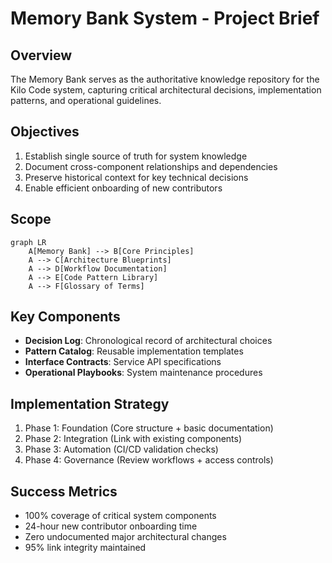 # Memory Bank System - Project Brief

## Overview
The Memory Bank serves as the authoritative knowledge repository for the Kilo Code system, capturing critical architectural decisions, implementation patterns, and operational guidelines.

## Objectives
1. Establish single source of truth for system knowledge
2. Document cross-component relationships and dependencies
3. Preserve historical context for key technical decisions
4. Enable efficient onboarding of new contributors

## Scope
```mermaid
graph LR
    A[Memory Bank] --> B[Core Principles]
    A --> C[Architecture Blueprints]
    A --> D[Workflow Documentation]
    A --> E[Code Pattern Library]
    A --> F[Glossary of Terms]
```

## Key Components
- **Decision Log**: Chronological record of architectural choices
- **Pattern Catalog**: Reusable implementation templates
- **Interface Contracts**: Service API specifications
- **Operational Playbooks**: System maintenance procedures

## Implementation Strategy
1. Phase 1: Foundation (Core structure + basic documentation)
2. Phase 2: Integration (Link with existing components)
3. Phase 3: Automation (CI/CD validation checks)
4. Phase 4: Governance (Review workflows + access controls)

## Success Metrics
- 100% coverage of critical system components
- 24-hour new contributor onboarding time
- Zero undocumented major architectural changes
- 95% link integrity maintained
